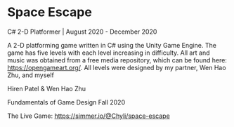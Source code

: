 # Space Escape
C# 2-D Platformer  | August 2020 - December 2020

A 2-D platforming game written in C# using the Unity Game Engine. The game has five levels with each level increasing in difficulty. All art and music was obtained from a free media repository, which can be found here: https://opengameart.org/. All levels were designed by my partner, Wen Hao Zhu, and myself

Hiren Patel & Wen Hao Zhu

Fundamentals of Game Design Fall 2020 

The Live Game: https://simmer.io/@Chyli/space-escape 
